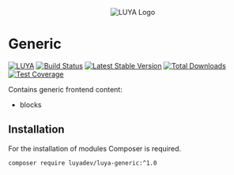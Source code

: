 <p align="center">
  <img src="https://raw.githubusercontent.com/luyadev/luya/master/docs/logo/luya-logo-0.2x.png" alt="LUYA Logo"/>
</p>

# Generic

[![LUYA](https://img.shields.io/badge/Powered%20by-LUYA-brightgreen.svg)](https://luya.io)
[![Build Status](https://travis-ci.org/luyadev/luya-generic.svg?branch=master)](https://travis-ci.org/luyadev/luya-generic)
[![Latest Stable Version](https://poser.pugx.org/luyadev/luya-generic/v/stable)](https://packagist.org/packages/luyadev/luya-generic)
[![Total Downloads](https://poser.pugx.org/luyadev/luya-generic/downloads)](https://packagist.org/packages/luyadev/luya-generic)
[![Test Coverage](https://api.codeclimate.com/v1/badges/8d7185ec0a025075ceb8/test_coverage)](https://codeclimate.com/github/luyadev/luya-generic/test_coverage)

Contains generic frontend content:

+ blocks

## Installation

For the installation of modules Composer is required.

```sh
composer require luyadev/luya-generic:^1.0
```
